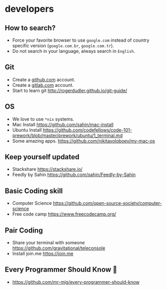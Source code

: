 # developers


## How to search?

* Force your favorite browser to use `google.com` instead of country specific version (`google.com.br`, `google.com.tr`). 
* Do not search in your language, always search in `English`.

## Git
* Create a [github.com](https://github.com) account.
* Create a [gitlab.com](https://gitlab.com) account.
* Start to learn git http://rogerdudler.github.io/git-guide/

## OS

* We love to use `*nix` systems.
* Mac Install https://github.com/sahin/mac-install
* Ubuntu Install https://github.com/codefellows/code-101-prework/blob/master/prework/ubuntu/1_terminal.md
* Some amazing apps. https://github.com/nikitavoloboev/my-mac-os

## Keep yourself updated

* Stackshare https://stackshare.io/
* Feedly by Sahin https://github.com/sahin/Feedly-by-Sahin

## Basic Coding skill
* Computer Science https://github.com/open-source-society/computer-science
* Free code camp https://www.freecodecamp.org/

## Pair Coding

* Share your terminal with someone https://github.com/gravitational/teleconsole
* Install join.me https://join.me

## Every Programmer Should Know 🤔
* https://github.com/mr-mig/every-programmer-should-know
